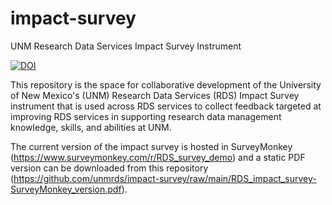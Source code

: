 # impact-survey
UNM Research Data Services Impact Survey Instrument

[![DOI](https://zenodo.org/badge/326469018.svg)](https://zenodo.org/badge/latestdoi/326469018)

This repository is the space for collaborative development of the University of New Mexico's (UNM) Research Data Services (RDS) Impact Survey instrument that is used across RDS services to collect feedback targeted at improving RDS services in supporting research data management knowledge, skills, and abilities at UNM. 

The current version of the impact survey is hosted in SurveyMonkey (https://www.surveymonkey.com/r/RDS_survey_demo) and a static PDF version can be downloaded from this repository (https://github.com/unmrds/impact-survey/raw/main/RDS_impact_survey-SurveyMonkey_version.pdf). 

